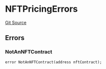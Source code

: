 # NFTPricingErrors
[Git Source](https://github.com/thrackle-io/tron/blob/81964a0e15d7593cfe172486fd6691a89432c332/src/interfaces/IErrors.sol)


## Errors
### NotAnNFTContract

```solidity
error NotAnNFTContract(address nftContract);
```

